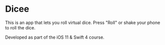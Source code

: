 # Dicee
This is an app that lets you roll virtual dice.
Press "Roll" or shake your phone to roll the dice.

Developed as part of the iOS 11 & Swift 4 course.
